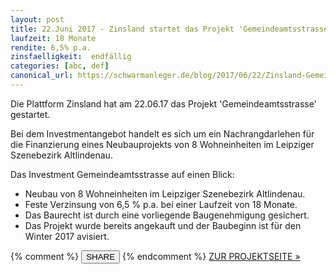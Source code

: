 ```yaml
---
layout: post
title: 22.Juni 2017 - Zinsland startet das Projekt 'Gemeindeamtsstrasse'
laufzeit: 18 Monate
rendite: 6,5% p.a.
zinsfaelligkeit:  endfällig
categories: [abc, def]
canonical_url: https://schwarmanleger.de/blog/2017/06/22/Zinsland-Gemeindeamtsstrasse.html
---
```


<p>Die Plattform Zinsland hat am 22.06.17 das Projekt 'Gemeindeamtsstrasse' gestartet.</p>

<p>Bei dem Investmentangebot handelt es sich um ein Nachrangdarlehen für die Finanzierung eines Neubauprojekts von 8 Wohneinheiten im Leipziger Szenebezirk Altlindenau.</p>

<p>Das Investment Gemeindeamtsstrasse auf einen Blick:</p>
<ul>
    <li>Neubau von 8 Wohneinheiten im Leipziger Szenebezirk Altlindenau.</li>
    <li>Feste Verzinsung von 6,5 % p.a. bei einer Laufzeit von 18 Monate.</li>
    <li>Das Baurecht ist durch eine vorliegende Baugenehmigung gesichert.</li>
    <li>Das Projekt wurde bereits angekauft und der Baubeginn ist für den Winter 2017 avisiert.</li>
</ul>

<div class="blogbottom">
    {% comment %}
    <button>SHARE</button>
    {% endcomment %}
    <a target="_blank" href="https://www.zinsland.de/projekte/gemeindeamtsstrasse-leipzig" class="ampstart-btn">ZUR PROJEKTSEITE &raquo;</a>
</div>

